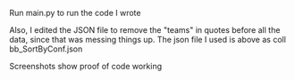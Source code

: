 Run main.py to run the code I wrote

Also, I edited the JSON file to remove the "teams" in quotes before all the data, since that was messing things up. The json file I used is above as coll bb_SortByConf.json

Screenshots show proof of code working
